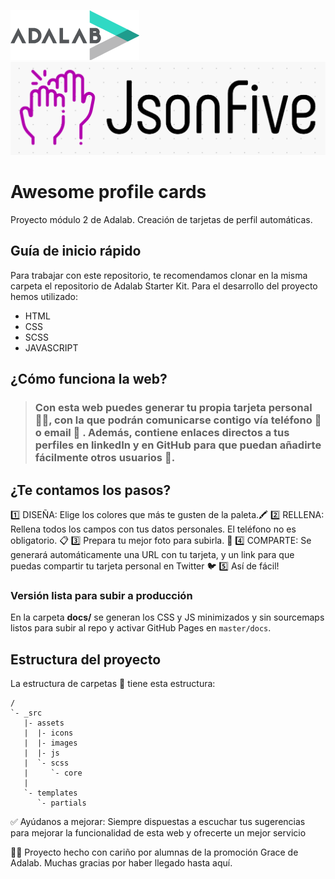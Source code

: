 ![Adalab](_src/assets/images/logo-adalab-80px.png)
![JsonFive](_src/assets/images/team-logo.png)
# Awesome profile cards

Proyecto módulo 2 de Adalab. Creación de tarjetas de perfil automáticas.

## Guía de inicio rápido
Para trabajar con este repositorio, te recomendamos clonar en la misma carpeta el repositorio de Adalab Starter Kit. Para el desarrollo del proyecto hemos utilizado:

- HTML
- CSS
- SCSS
- JAVASCRIPT


## ¿Cómo funciona la web?
> ### Con esta web puedes generar tu propia tarjeta personal 👩🏻, con la que podrán comunicarse contigo vía teléfono 📲 o email 📩 . Además, contiene enlaces directos a tus perfiles en linkedIn y en GitHub para que puedan añadirte fácilmente otros usuarios 👥.

## ¿Te contamos los pasos?
1️⃣ DISEÑA: Elige los colores que más te gusten de la paleta.🖍
2️⃣ RELLENA: Rellena todos los campos con tus datos personales. El teléfono no es obligatorio. 📋
3️⃣ Prepara tu mejor foto para subirla. 📸
4️⃣ COMPARTE: Se generará automáticamente una URL con tu tarjeta, y un link para que puedas compartir tu tarjeta personal en Twitter 🐦
5️⃣ Así de fácil!


### Versión lista para subir a producción

En la carpeta **docs/** se generan los CSS y JS minimizados y sin sourcemaps listos para subir al repo y activar GitHub Pages en `master/docs`.


## Estructura del proyecto

La estructura de carpetas 📂 tiene esta estructura:
```
/
`- _src
   |- assets
   |  |- icons
   |  |- images
   |  |- js
   |  `- scss
   |     `- core
   |
   `- templates
      `- partials

```

✅ Ayúdanos a mejorar: Siempre dispuestas a escuchar tus sugerencias para mejorar la funcionalidad de esta web y ofrecerte un mejor servicio

🙌🏾 Proyecto hecho con cariño por alumnas de la promoción Grace de Adalab. Muchas gracias por haber llegado hasta aquí.
